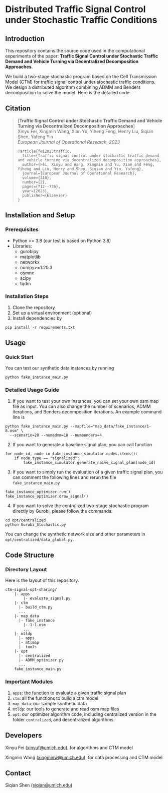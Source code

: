 
# Distributed Traffic Signal Control under Stochastic Traffic Conditions

## Introduction
This repository contains the source code used in the computational experiments of the paper: 
**Traffic Signal Control under Stochastic Traffic Demand and Vehicle Turning via Decentralized Decomposition Approaches**.

We build a two-stage stochastic program based on the Cell Transmission Model (CTM) for traffic signal control under stochastic traffic conditions.
We design a distributed algorithm combining ADMM and Benders decomposition to solve the model. 
Here is the detailed code.

## Citation
> [**Traffic Signal Control under Stochastic Traffic Demand and Vehicle Turning via Decentralized Decomposition Approaches**]<br />
> Xinyu Fei, Xingmin Wang, Xian Yu, Yiheng Feng, Henry Liu, Siqian Shen, Yafeng Yin <br />
> *European Journal of Operational Research, 2023*
> ```
> @article{fei2023traffic,
>   title={Traffic signal control under stochastic traffic demand and vehicle turning via decentralized decomposition approaches},
>   author={Fei, Xinyu and Wang, Xingmin and Yu, Xian and Feng, Yiheng and Liu, Henry and Shen, Siqian and Yin, Yafeng},
>   journal={European Journal of Operational Research},
>   volume={310},
>   number={2},
>   pages={712--736},
>   year={2023},
>   publisher={Elsevier}
> }
> ```

## Installation and Setup
### Prerequisites
- Python >= 3.8 (our test is based on Python 3.8)
- Libraries: 
    - gurobipy
    - matplotlib
    - networkx
    - numpy>=1.20.3
    - osmnx
    - scipy
    - tqdm



### Installation Steps
1. Clone the repository
2. Set up a virtual environment (optional)
3. Install dependencies by
```shell 
pip install -r requirements.txt
```

## Usage
### Quick Start
You can test our synthetic data instances by running
```shell 
python fake_instance_main.py
```

### Detailed Usage Guide
1. If you want to test your own instances, you can set your own osm map file as input.
You can also change the number of scenarios, ADMM iterations, and Benders decomposition iterations. 
An example command line is
```shell 
python fake_instance_main.py --mapfile="map_data/fake_instance/1-8.osm" \
  --scenario=20 --numadmm=10 --numbenders=4
```

2. If you want to generate a baseline signal plan, you can call function
```
for node_id, node in fake_instance_simulator.nodes.items():
    if node.type == "signalized":
        fake_instance_simulator.generate_naive_signal_plan(node_id)
```
3. If you want to simply run the evaluation of a given traffic signal plan, you can comment the following lines and 
rerun the file ```fake_instance_main.py```
```
fake_instance_optimizer.run()
fake_instance_optimizer.draw_signal()
```
4. If you want to solve the centralized two-stage stochastic program directly by Gurobi, please
follow the commands:
 ```
cd opt/centralized
python Gurobi_Stochastic.py
``` 
You can change the synthetic network size and other parameters in ```opt/centralized/data_global.py```.

## Code Structure
### Directory Layout
Here is the layout of this repository.
```
ctm-signal-opt-sharing/
    |- apps
        |- evaluate_signal.py
    |- ctm
      |- build_ctm.py
      ...
    |- map_data
      |- fake_instance
        |- 1-1.osm
        ...
    |- mtldp
      |- apps
      |- mtlmap
      |- tools
    |- opt
      |- centralized
      |- ADMM_optimizer.py
      ...
    fake_instance_main.py
```

### Important Modules
1. ```apps```: the function to evaluate a given traffic signal plan
2. ```ctm```: all the functions to build a ctm model
3. ```map_data```: our sample synthetic data
4. ```mtldp```: our tools to generate and read osm map files
5. ```opt```: our optimizer algorithm code, including centralized version in the folder
```centralized```, and decentralized algorithms.


## Developers
Xinyu Fei (xinyuf@umich.edu), for algorithms and CTM model

Xingmin Wang (xingminw@umich.edu), for data processing and CTM model

## Contact
Siqian Shen (siqian@umich.edu)